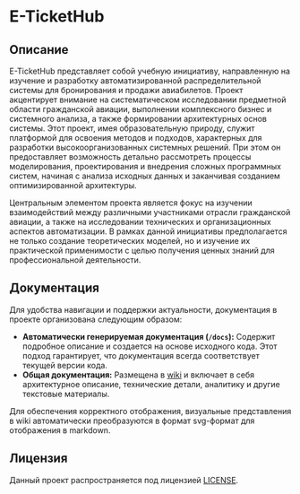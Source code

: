 # E-TicketHub

## Описание

E-TicketHub представляет собой учебную инициативу, направленную на изучение и разработку автоматизированной распределительной системы для бронирования и продажи авиабилетов. Проект акцентирует внимание на систематическом исследовании предметной области гражданской авиации, выполнении комплексного бизнес и системного анализа, а также формировании архитектурных основ системы. Этот проект, имея образовательную природу, служит платформой для освоения методов и подходов, характерных для разработки высокоорганизованных системных решений. При этом он предоставляет возможность детально рассмотреть процессы моделирования, проектирования и внедрения сложных программных систем, начиная с анализа исходных данных и заканчивая созданием оптимизированной архитектуры.

Центральным элементом проекта является фокус на изучении взаимодействий между различными участниками отрасли гражданской авиации, а также на исследовании технических и организационных аспектов автоматизации. В рамках данной инициативы предполагается не только создание теоретических моделей, но и изучение их практической применимости с целью получения ценных знаний для профессиональной деятельности.

## Документация

Для удобства навигации и поддержки актуальности, документация в проекте организована следующим образом:

*   **Автоматически генерируемая документация (`/docs`):** Содержит подробное описание и создается на основе исходного кода. Этот подход гарантирует, что документация всегда соответствует текущей версии кода.
*   **Общая документация:** Размещена в [wiki](https://github.com/Astrodynamic/E-TicketHub/wiki) и включает в себя архитектурное описание, технические детали, аналитику и другие текстовые материалы.

Для обеспечения корректного отображения, визуальные представления в wiki автоматически преобразуются в формат svg-формат для отображения в markdown.

## Лицензия

Данный проект распространяется под лицензией [LICENSE](LICENSE).
